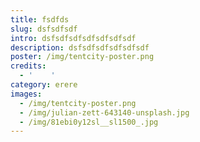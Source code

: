 ```yaml
---
title: fsdfds
slug: dsfsdfsdf
intro: dsfsdfsdfsdfsdfsdfsdf
description: dsfsdfsdfsdfsdfsdf
poster: /img/tentcity-poster.png
credits:
  - '    '
category: erere
images:
  - /img/tentcity-poster.png
  - /img/julian-zett-643140-unsplash.jpg
  - /img/81ebi0y12sl__sl1500_.jpg
---
```


